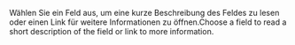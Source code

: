 <span data-ttu-id="f52fc-101">Wählen Sie ein Feld aus, um eine kurze Beschreibung des Feldes zu lesen oder einen Link für weitere Informationen zu öffnen.</span><span class="sxs-lookup"><span data-stu-id="f52fc-101">Choose a field to read a short description of the field or link to more information.</span></span>
